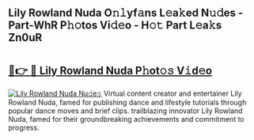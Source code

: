 ## Lily Rowland Nuda O𝚗𝚕yf𝚊ns L𝚎a𝚔ed N𝚞𝚍es - Part-WhR P𝚑𝚘tos Vi𝚍𝚎o - H𝚘𝚝 Part L𝚎a𝚔s Zn0uR

# <h2><a href="http://kfcrwq4.oniu.top/?m=Lily+Rowland+Nuda">🔗👉 🔴 Lily Rowland Nuda P𝚑ot𝚘𝚜 V𝚒d𝚎o</a></h2>

[![Lily Rowland Nuda Nu𝚍e𝚜](https://i.imgur.com/0qMVB7G.gif)](http://kfcrwq4.oniu.top/?m=Lily+Rowland+Nuda)
Virtual content creator and entertainer Lily Rowland Nuda, famed for publishing dance and lifestyle tutorials through popular dance moves and brief clips. trailblazing innovator Lily Rowland Nuda, famed for their groundbreaking achievements and commitment to progress.  
